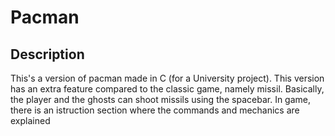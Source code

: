# Pacman

## Description
This's a version of pacman made in C (for a University project). This version has an extra feature compared to the classic game, namely missil. Basically, the player and the ghosts can shoot missils using the spacebar. In game, there is an istruction section where the commands and mechanics are explained 

